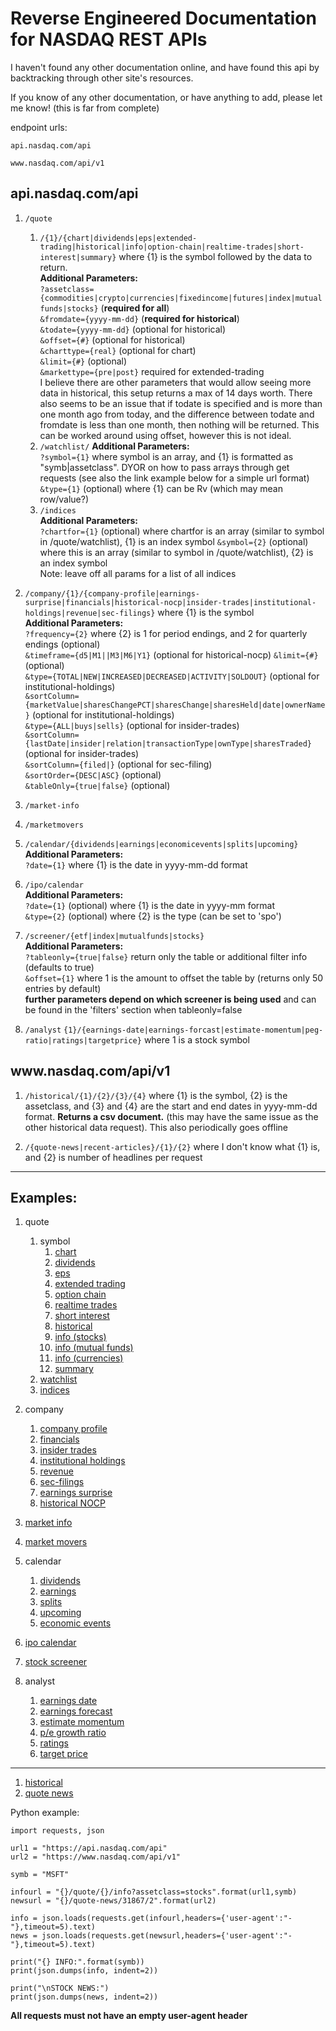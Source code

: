 # Reverse Engineered Documentation for NASDAQ REST APIs

I haven't found any other documentation online, and have found this api by backtracking through other site's resources.

If you know of any other documentation, or have anything to add, please let me know! (this is far from complete)


endpoint urls:

```api.nasdaq.com/api```

```www.nasdaq.com/api/v1```


## api.nasdaq.com/api

1. ```/quote```
    1. ```/{1}/{chart|dividends|eps|extended-trading|historical|info|option-chain|realtime-trades|short-interest|summary}``` where {1} is the symbol followed by the data to return.  
        **Additional Parameters:**  
        ```?assetclass={commodities|crypto|currencies|fixedincome|futures|index|mutualfunds|stocks}``` (**required for all**)  
        ```&fromdate={yyyy-mm-dd}``` (**required for historical**)  
        ```&todate={yyyy-mm-dd}``` (optional for historical)  
        ```&offset={#}``` (optional for historical)  
        ```&charttype={real}``` (optional for chart)  
        ```&limit={#}``` (optional)  
        ```&markettype={pre|post}``` required for extended-trading  
        I believe there are other parameters that would allow seeing more data in historical, this setup returns a max of 14 days worth. There also seems to be an issue that if todate is specified and is more than one month ago from today, and the difference between todate and fromdate is less than one month, then nothing will be returned. This can be worked around using offset, however this is not ideal.
    2. ```/watchlist/```
        **Additional Parameters:**  
        ```?symbol={1}``` where symbol is an array, and {1} is formatted as "symb|assetclass". DYOR on how to pass arrays through get requests (see also the link example below for a simple url format)
        ```&type={1}``` (optional) where {1} can be Rv (which may mean row/value?)  
    3. ```/indices```  
        **Additional Parameters:**  
        ```?chartfor={1}``` (optional) where chartfor is an array (similar to symbol in /quote/watchlist), {1} is an index symbol
        ```&symbol={2}``` (optional) where this is an array (similar to symbol in /quote/watchlist), {2} is an index symbol  
        Note: leave off all params for a list of all indices

2. ```/company/{1}/{company-profile|earnings-surprise|financials|historical-nocp|insider-trades|institutional-holdings|revenue|sec-filings}``` where {1} is the symbol  
    **Additional Parameters:**  
    ```?frequency={2}``` where {2} is 1 for period endings, and 2 for quarterly endings (optional)  
    ```&timeframe={d5|M1||M3|M6|Y1}``` (optional for historical-nocp)
    ```&limit={#}``` (optional)  
    ```&type={TOTAL|NEW|INCREASED|DECREASED|ACTIVITY|SOLDOUT}``` (optional for institutional-holdings)  
    ```&sortColumn={marketValue|sharesChangePCT|sharesChange|sharesHeld|date|ownerName}``` (optional for institutional-holdings)  
    ```&type={ALL|buys|sells}``` (optional for insider-trades)  
    ```&sortColumn={lastDate|insider|relation|transactionType|ownType|sharesTraded}``` (optional for insider-trades)  
    ```&sortColumn={filed|}``` (optional for sec-filing)  
    ```&sortOrder={DESC|ASC}``` (optional)  
    ```&tableOnly={true|false}``` (optional)  

3. ```/market-info```

4. ```/marketmovers```

5. ```/calendar/{dividends|earnings|economicevents|splits|upcoming}```  
    **Additional Parameters:**  
    ```?date={1}``` where {1} is the date in yyyy-mm-dd format  

6. ```/ipo/calendar```  
    **Additional Parameters:**  
    ```?date={1}``` (optional) where {1} is the date in yyyy-mm format  
    ```&type={2}``` (optional) where {2} is the type (can be set to 'spo')  
    
7. ```/screener/{etf|index|mutualfunds|stocks}```  
    **Additional Parameters:**  
    ```?tableonly={true|false}``` return only the table or additional filter info (defaults to true)  
    ```&offset={1}``` where 1 is the amount to offset the table by (returns only 50 entries by default)   
    **further parameters depend on which screener is being used** and can be found in the 'filters' section when tableonly=false  
8. ```/analyst```
    ```{1}/{earnings-date|earnings-forcast|estimate-momentum|peg-ratio|ratings|targetprice}``` where 1 is a stock symbol


## ww<span>w.</span>nasdaq.com/api/v1

1. ```/historical/{1}/{2}/{3}/{4}``` where {1} is the symbol, {2} is the assetclass, and {3} and {4} are the start and end dates in yyyy-mm-dd format. **Returns a csv document.** (this may have the same issue as the other historical data request). This also periodically goes offline

2. ```/{quote-news|recent-articles}/{1}/{2}``` where I don't know what {1} is, and {2} is number of headlines per request

---

## Examples:
1. quote  
    1. symbol  
        1. [chart](https://api.nasdaq.com/api/quote/MSFT/chart?assetclass=stocks)  
        2. [dividends](https://api.nasdaq.com/api/quote/MSFT/dividends?assetclass=stocks)  
        3. [eps](https://api.nasdaq.com/api/quote/MSFT/eps?assetclass=stocks)  
        4. [extended trading](https://api.nasdaq.com/api/quote/MSFT/extended-trading?assetclass=stocks&markettype=post)  
        5. [option chain](https://api.nasdaq.com/api/quote/MSFT/option-chain?assetclass=stocks)  
        7. [realtime trades](https://api.nasdaq.com/api/quote/MSFT/realtime-trades?assetclass=stocks)  
        8. [short interest](https://api.nasdaq.com/api/quote/MSFT/short-interest?assetclass=stocks)  
        9. [historical](https://api.nasdaq.com/api/quote/MSFT/historical?assetclass=stocks&fromdate=2020-10-15&offset=5)  
        10. [info (stocks)](https://api.nasdaq.com/api/quote/MSFT/info?assetclass=stocks)  
        11. [info (mutual funds)](https://api.nasdaq.com/api/quote/TRBCX/info?assetclass=stocks)  
        12. [info (currencies)](https://api.nasdaq.com/api/quote/EURUSD/info?assetclass=stocks)  
        13. [summary](https://api.nasdaq.com/api/quote/MSFT/summary?assetclass=stocks)  
    2. [watchlist](https://api.nasdaq.com/api/quote/watchlist?symbol[0]=btc|crypto&symbol[1]=msft|stocks)  
    3. [indices](https://api.nasdaq.com/api/quote/indices?symbol=ndx&chartfor=ndx)
  
2. company  
    1. [company profile](https://api.nasdaq.com/api/company/MSFT/company-profile)  
    2. [financials](https://api.nasdaq.com/api/company/MSFT/financials?frequency=1)  
    3. [insider trades](https://api.nasdaq.com/api/company/MSFT/insider-trades)  
    4. [institutional holdings](https://api.nasdaq.com/api/company/MSFT/institutional-holdings)  
    5. [revenue](https://api.nasdaq.com/api/company/MSFT/revenue)  
    6. [sec-filings](https://api.nasdaq.com/api/company/MSFT/sec-filings)  
    7. [earnings surprise](https://api.nasdaq.com/api/company/MSFT/earnings-surprise)  
    8. [historical NOCP](https://api.nasdaq.com/api/company/MSFT/historical-nocp)  
3. [market info](https://api.nasdaq.com/api/market-info)  
4. [market movers](https://api.nasdaq.com/api/marketmovers)  
5. calendar  
    1. [dividends](https://api.nasdaq.com/api/calendar/dividends)  
    2. [earnings](https://api.nasdaq.com/api/calendar/earnings)  
    3. [splits](https://api.nasdaq.com/api/calendar/splits)  
    4. [upcoming](https://api.nasdaq.com/api/calendar/upcoming)  
    5. [economic events](https://api.nasdaq.com/api/calendar/economicevents)  
6. [ipo calendar](https://api.nasdaq.com/api/ipo/calendar?date=2021-03&type=spo)  
7. [stock screener](https://api.nasdaq.com/api/screener/stocks?tableonly=false&region=north_america&country=united_states&exchange=NASDAQ)  
8. analyst
    1. [earnings date](https://api.nasdaq.com/api/analyst/MSFT/earnings-date)  
    2. [earnings forecast](https://api.nasdaq.com/api/analyst/MSFT/earnings-forcast)  
    3. [estimate momentum](https://api.nasdaq.com/api/analyst/MSFT/estimate-momentum)  
    4. [p/e growth ratio](https://api.nasdaq.com/api/analyst/MSFT/peg-ratio)  
    5. [ratings](https://api.nasdaq.com/api/analyst/MSFT/ratings)  
    6. [target price](https://api.nasdaq.com/api/analyst/MSFT/targetprice)  
---
1. [historical](https://www.nasdaq.com/api/v1/historical/MSFT/stocks/2020-10-15/2020-11-23)  
2. [quote news](https://www.nasdaq.com/api/v1/quote-news/31867/5)  


Python example:
```
import requests, json

url1 = "https://api.nasdaq.com/api"
url2 = "https://www.nasdaq.com/api/v1"

symb = "MSFT"

infourl = "{}/quote/{}/info?assetclass=stocks".format(url1,symb)
newsurl = "{}/quote-news/31867/2".format(url2)

info = json.loads(requests.get(infourl,headers={'user-agent':"-"},timeout=5).text)
news = json.loads(requests.get(newsurl,headers={'user-agent':"-"},timeout=5).text)

print("{} INFO:".format(symb))
print(json.dumps(info, indent=2))

print("\nSTOCK NEWS:")
print(json.dumps(news, indent=2))
```

**All requests must not have an empty user-agent header**
